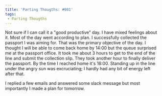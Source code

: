 ```yaml
---
title: 'Parting Thougths: #001'
tags:
 - Parting Thougths
---
```



Not sure if I can call it a "good productive" day. I have mixed feelings about it. Most of the day went according to plan. I successfully collected the passport I was aiming for. That was the primary objective of the day. I thought I will be able to come back home by 14:00 but the queue surprised me at the passport office. It took me about 3 hours to get to the end of the line and submit the collection slip. They took another hour to finally deliver the passport. By the time I reached home it's 16:00. Standing up in the line under the angry sun was excruciating; I hardly had any bit of energy left after that.

I replied a few emails and answered some slack message but most importantly I made a plan for tomorrow.
